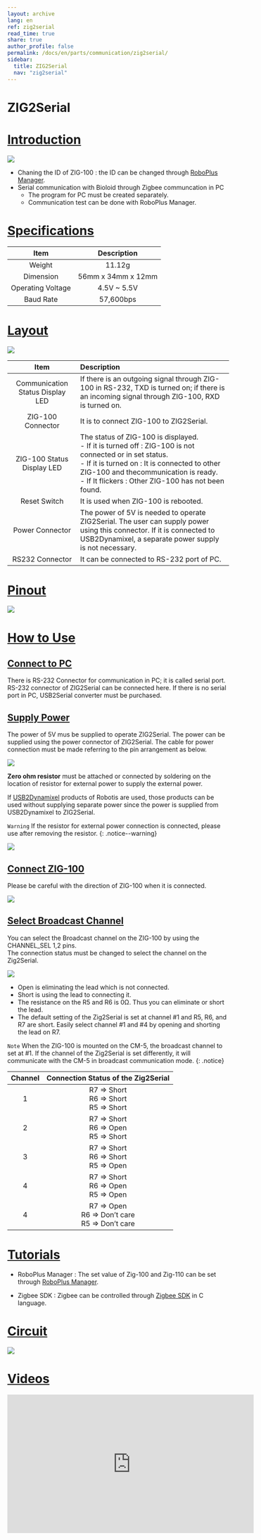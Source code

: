 ```yaml
---
layout: archive
lang: en
ref: zig2serial
read_time: true
share: true
author_profile: false
permalink: /docs/en/parts/communication/zig2serial/
sidebar:
  title: ZIG2Serial
  nav: "zig2serial"
---
```


# ZIG2Serial

# [Introduction](#introduction)

![](/assets/images/parts/communication/zig2serial_product.png)

- Chaning the ID of ZIG-100 : the ID can be changed through [RoboPlus Manager].
- Serial communication with Bioloid through Zigbee communcation in PC
  - The program for PC must be created separately.
  - Communication test can be done with RoboPlus Manager.

# [Specifications](#specifications)

|Item|Description|
|:---:|:---:|
|Weight|11.12g|
|Dimension|56mm x 34mm x 12mm|
|Operating Voltage|4.5V ~ 5.5V|
|Baud Rate|57,600bps|

# [Layout](#layout)

![](/assets/images/parts/communication/zig2serial_01.png)

|Item|Description|
|:---:|:---|
|Communication Status Display LED|If there is an outgoing signal  through ZIG-100 in RS-232, TXD is turned on; if there is an incoming signal through ZIG-100, RXD is turned on.|
|ZIG-100 Connector|It is to connect ZIG-100 to ZIG2Serial.|
|ZIG-100 Status Display LED|The status of ZIG-100 is displayed.<br />- If it is turned off : ZIG-100 is not connected or in set status.<br />- If it is turned on : It is connected to other ZIG-100 and thecommunication is ready.<br />- If It  flickers : Other ZIG-100 has not been found.|
|Reset Switch|It is used when ZIG-100 is rebooted.|
|Power Connector|The power of 5V is needed to operate ZIG2Serial. The user can supply power using this connector. If it is connected to USB2Dynamixel, a separate power supply is not necessary.|
|RS232 Connector|It can be connected to RS-232 port of PC.|

# [Pinout](#pinout)

![](/assets/images/parts/communication/zig2serial_02.png)

# [How to Use](#how-to-use)

## [Connect to PC](#connect-to-pc)

There is RS-232 Connector for communication in PC; it is called serial port. RS-232 connector of ZIG2Serial can be connected here.  If there is no serial port in PC, USB2Serial converter must be purchased.
 
## [Supply Power](#supply-power)

The power of 5V mus be supplied to operate ZIG2Serial.  The power can be supplied using the power connector of ZIG2Serial.  The cable for power connection must be made referring to the pin arrangement as below.

![](/assets/images/parts/communication/zig2serial_03.png)

**Zero ohm resistor** must be attached or connected by soldering on the location of resistor for external power to supply the external power.
 
If [USB2Dynamixel] products of Robotis are used, those products can be used without supplying separate power since the power is supplied from USB2Dynamixel to ZIG2Serial. 

`Warning` If the resistor for external power connection is connected, please use after removing the resistor.
{: .notice--warning}

![](/assets/images/parts/communication/zig2serial_04.png)

## [Connect ZIG-100](#connect-zig-100)

Please be careful with the direction of ZIG-100 when it is connected.

![](/assets/images/parts/communication/zig2serial_05.png)

## [Select Broadcast Channel](#select-broadcast-channel)

You can select the Broadcast channel on the ZIG-100 by using the CHANNEL_SEL 1,2 pins.  
The connection status must be changed to select the channel on the Zig2Serial.

![](/assets/images/parts/communication/zig2serial_06.png)

- Open is eliminating the lead which is not connected.
- Short is using the lead to connecting it.
- The resistance on the R5 and R6 is 0Ω. Thus you can eliminate or short the lead.
- The default setting of the Zig2Serial is set at channel #1 and R5, R6, and R7 are short. Easily select channel #1 and #4 by opening and shorting the lead on R7.

`Note` When the ZIG-100 is mounted on the CM-5, the broadcast channel to set at #1. If the channel of the Zig2Serial is set differently, it will communicate with the CM-5 in broadcast communication mode.
{: .notice}

|Channel|Connection Status of the Zig2Serial|
|:---:|:---:|
|1|R7 => Short<br />R6 => Short<br />R5 => Short|
|2|R7 => Short<br />R6 => Open<br />R5 => Short|
|3|R7 => Short<br />R6 => Short<br />R5 => Open|
|4|R7 => Short<br />R6 => Open<br />R5 => Open|
|4|R7 => Open<br />R6 => Don’t care<br />R5 => Don’t care|

# [Tutorials](#tutorials)

- RoboPlus Manager : The set value of Zig-100 and Zig-110 can be set through [RoboPlus Manager].
 
- Zigbee SDK : Zigbee can be controlled through [Zigbee SDK] in C language.

# [Circuit](#circuit)

![](/assets/images/parts/communication/zig2serial_07.gif)

# [Videos](#videos)
<iframe width="560" height="315" src="https://www.youtube.com/embed/YgebCObXJZg" frameborder="0" allowfullscreen></iframe>

[RoboPlus Manager]: /docs/en/software/rplus1/manager/
[USB2Dynamixel]: /docs/en/parts/interface/usb2dynamixel/
[Zigbee SDK]: /docs/en/software/embedded_sdk/zigbee_sdk/
